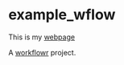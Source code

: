 # example_wflow

This is my [webpage](https://tkik.github.io/first_wflow/index.html)

A [workflowr][] project.

[workflowr]: https://github.com/jdblischak/workflowr
